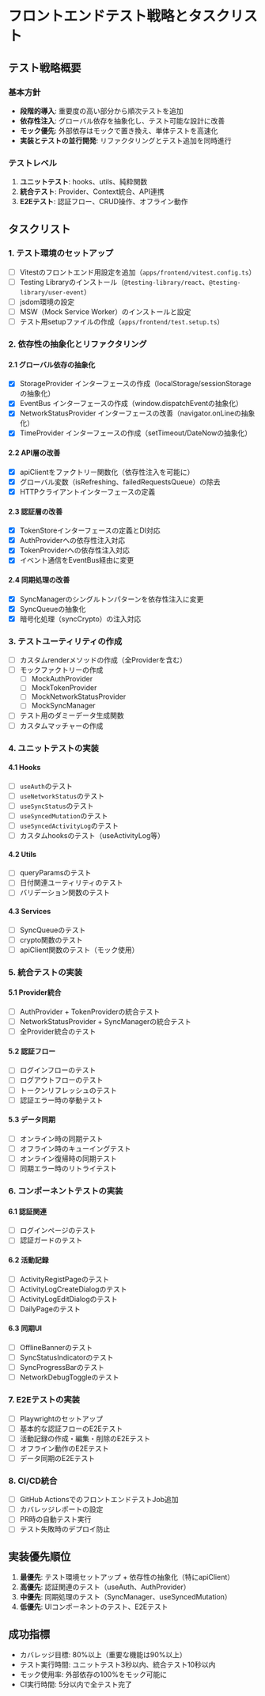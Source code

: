 # フロントエンドテスト戦略とタスクリスト

## テスト戦略概要

### 基本方針
- **段階的導入**: 重要度の高い部分から順次テストを追加
- **依存性注入**: グローバル依存を抽象化し、テスト可能な設計に改善
- **モック優先**: 外部依存はモックで置き換え、単体テストを高速化
- **実装とテストの並行開発**: リファクタリングとテスト追加を同時進行

### テストレベル
1. **ユニットテスト**: hooks、utils、純粋関数
2. **統合テスト**: Provider、Context統合、API連携
3. **E2Eテスト**: 認証フロー、CRUD操作、オフライン動作

## タスクリスト

### 1. テスト環境のセットアップ

- [ ] Vitestのフロントエンド用設定を追加（`apps/frontend/vitest.config.ts`）
- [ ] Testing Libraryのインストール（`@testing-library/react`、`@testing-library/user-event`）
- [ ] jsdom環境の設定
- [ ] MSW（Mock Service Worker）のインストールと設定
- [ ] テスト用setupファイルの作成（`apps/frontend/test.setup.ts`）

### 2. 依存性の抽象化とリファクタリング

#### 2.1 グローバル依存の抽象化
- [x] StorageProvider インターフェースの作成（localStorage/sessionStorageの抽象化）
- [x] EventBus インターフェースの作成（window.dispatchEventの抽象化）
- [x] NetworkStatusProvider インターフェースの改善（navigator.onLineの抽象化）
- [x] TimeProvider インターフェースの作成（setTimeout/DateNowの抽象化）

#### 2.2 API層の改善
- [x] apiClientをファクトリー関数化（依存性注入を可能に）
- [x] グローバル変数（isRefreshing、failedRequestsQueue）の除去
- [x] HTTPクライアントインターフェースの定義

#### 2.3 認証層の改善
- [x] TokenStoreインターフェースの定義とDI対応
- [x] AuthProviderへの依存性注入対応
- [x] TokenProviderへの依存性注入対応
- [x] イベント通信をEventBus経由に変更

#### 2.4 同期処理の改善
- [x] SyncManagerのシングルトンパターンを依存性注入に変更
- [x] SyncQueueの抽象化
- [x] 暗号化処理（syncCrypto）の注入対応

### 3. テストユーティリティの作成

- [ ] カスタムrenderメソッドの作成（全Providerを含む）
- [ ] モックファクトリーの作成
  - [ ] MockAuthProvider
  - [ ] MockTokenProvider
  - [ ] MockNetworkStatusProvider
  - [ ] MockSyncManager
- [ ] テスト用のダミーデータ生成関数
- [ ] カスタムマッチャーの作成

### 4. ユニットテストの実装

#### 4.1 Hooks
- [ ] `useAuth`のテスト
- [ ] `useNetworkStatus`のテスト
- [ ] `useSyncStatus`のテスト
- [ ] `useSyncedMutation`のテスト
- [ ] `useSyncedActivityLog`のテスト
- [ ] カスタムhooksのテスト（useActivityLog等）

#### 4.2 Utils
- [ ] queryParamsのテスト
- [ ] 日付関連ユーティリティのテスト
- [ ] バリデーション関数のテスト

#### 4.3 Services
- [ ] SyncQueueのテスト
- [ ] crypto関数のテスト
- [ ] apiClient関数のテスト（モック使用）

### 5. 統合テストの実装

#### 5.1 Provider統合
- [ ] AuthProvider + TokenProviderの統合テスト
- [ ] NetworkStatusProvider + SyncManagerの統合テスト
- [ ] 全Provider統合のテスト

#### 5.2 認証フロー
- [ ] ログインフローのテスト
- [ ] ログアウトフローのテスト
- [ ] トークンリフレッシュのテスト
- [ ] 認証エラー時の挙動テスト

#### 5.3 データ同期
- [ ] オンライン時の同期テスト
- [ ] オフライン時のキューイングテスト
- [ ] オンライン復帰時の同期テスト
- [ ] 同期エラー時のリトライテスト

### 6. コンポーネントテストの実装

#### 6.1 認証関連
- [ ] ログインページのテスト
- [ ] 認証ガードのテスト

#### 6.2 活動記録
- [ ] ActivityRegistPageのテスト
- [ ] ActivityLogCreateDialogのテスト
- [ ] ActivityLogEditDialogのテスト
- [ ] DailyPageのテスト

#### 6.3 同期UI
- [ ] OfflineBannerのテスト
- [ ] SyncStatusIndicatorのテスト
- [ ] SyncProgressBarのテスト
- [ ] NetworkDebugToggleのテスト

### 7. E2Eテストの実装

- [ ] Playwrightのセットアップ
- [ ] 基本的な認証フローのE2Eテスト
- [ ] 活動記録の作成・編集・削除のE2Eテスト
- [ ] オフライン動作のE2Eテスト
- [ ] データ同期のE2Eテスト

### 8. CI/CD統合

- [ ] GitHub ActionsでのフロントエンドテストJob追加
- [ ] カバレッジレポートの設定
- [ ] PR時の自動テスト実行
- [ ] テスト失敗時のデプロイ防止

## 実装優先順位

1. **最優先**: テスト環境セットアップ + 依存性の抽象化（特にapiClient）
2. **高優先**: 認証関連のテスト（useAuth、AuthProvider）
3. **中優先**: 同期処理のテスト（SyncManager、useSyncedMutation）
4. **低優先**: UIコンポーネントのテスト、E2Eテスト

## 成功指標

- カバレッジ目標: 80%以上（重要な機能は90%以上）
- テスト実行時間: ユニットテスト3秒以内、統合テスト10秒以内
- モック使用率: 外部依存の100%をモック可能に
- CI実行時間: 5分以内で全テスト完了